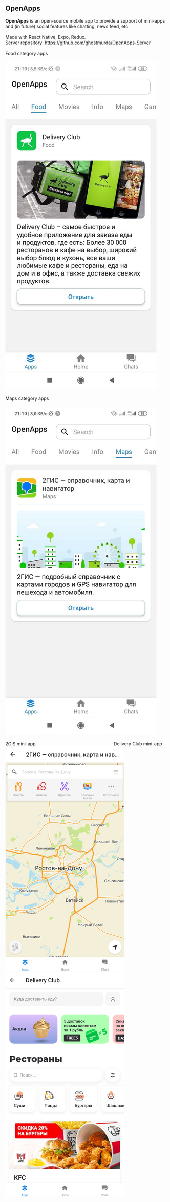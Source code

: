 ## OpenApps
<strong>OpenApps</strong> is an open-source mobile app to provide a support of mini-apps and (in future) social features like chatting, news feed, etc.<br><br>
Made with React Native, Expo, Redux.<br>
Server repository: https://github.com/ghostmurda/OpenApps-Server
<br>
<br>
Food category apps                   
<br>
![Apps page](demo/screenshot-food.jpg?raw=true "Title")
<br>
<br>
Maps category apps                   
<br>
![Apps page](demo/screenshot-maps.jpg?raw=true "Title")
<br>
<br>
2GIS mini-app &nbsp;&nbsp;&nbsp;&nbsp;&nbsp;&nbsp;&nbsp;&nbsp;&nbsp;&nbsp;&nbsp;&nbsp;&nbsp;&nbsp;&nbsp;&nbsp;&nbsp;&nbsp;&nbsp;&nbsp;&nbsp;&nbsp;&nbsp;&nbsp;&nbsp;&nbsp;&nbsp;&nbsp;&nbsp;&nbsp;&nbsp;&nbsp;&nbsp;&nbsp;&nbsp;&nbsp;&nbsp;&nbsp;&nbsp;&nbsp;&nbsp;&nbsp;&nbsp;&nbsp;&nbsp;&nbsp;&nbsp;&nbsp;&nbsp;&nbsp;&nbsp;&nbsp;&nbsp;&nbsp;&nbsp;&nbsp;&nbsp;&nbsp;&nbsp;&nbsp; Delivery Club mini-app
<br>
![Apps page](demo/screenshot-2.png?raw=true "Title")
![Apps page](demo/screenshot-3.png?raw=true "Title")